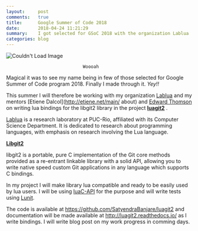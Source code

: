 ```yaml
---
layout:     post
comments:   true
title:      Google Summer of Code 2018
date:       2018-04-24 11:21:29
summary:    I got selected for GSoC 2018 with the organization Lablua
categories: blog
---
```


<img src="{{ site.baseurl }}/images/gsoc_selection.png" alt="Couldn't Load Image" />

                                 Woooah 

Magical it was to see my name being in few of those selected for Google Summer of Code program 2018. Finally I made through it. _Yey!!_

This summer I will therefore be working with my organization [Lablua](http://www.lua.inf.puc-rio.br/) and my mentors [Etiene Dalcol](http://etiene.net/main/
about) and [Edward Thomson](http://www.edwardthomson.com/) on writing lua bindings for the libgit2 library in the project **[luagit2](https://summerofcode.withgoogle.com/projects/#5790785593671680)** .

[Lablua](http://www.lua.inf.puc-rio.br/) is a research laboratory at PUC-Rio, affiliated with its Computer Science Department. It is dedicated to research 
about programming languages, with emphasis on research involving the Lua language.

**[Libgit2](https://libgit2.github.com/)**

libgit2 is a portable, pure C implementation of the Git core methods provided as a re-entrant linkable library with a solid API, allowing you to write 
native speed custom Git applications in any language which supports C bindings.

In my project I will make library lua compatible and ready to be easily used by lua users. I will be using [luaC-API](https://www.lua.org/pil/24.html) for 
the purpose and will write tests using [Lunit](https://luarocks.org/modules/luarocks/lunit).

The code is available at https://github.com/SatyendraBanjare/luagit2 and documentation will be made available at  http://luagit2.readthedocs.io/ as I write 
bindings. I will write blog post on my work progress in comming days.



